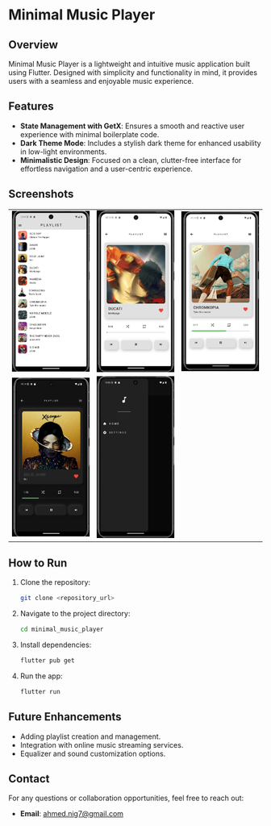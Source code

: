 # Minimal Music Player

## Overview
Minimal Music Player is a lightweight and intuitive music application built using Flutter. Designed with simplicity and functionality in mind, it provides users with a seamless and enjoyable music experience.

## Features
- **State Management with GetX**: Ensures a smooth and reactive user experience with minimal boilerplate code.
- **Dark Theme Mode**: Includes a stylish dark theme for enhanced usability in low-light environments.
- **Minimalistic Design**: Focused on a clean, clutter-free interface for effortless navigation and a user-centric experience.

## Screenshots
<table>

<tr>
  
  <td> <img src="https://github.com/kisra-7/minimal_music_player/blob/236f2efd71e612715fd170fd3ac70963d02f2644/1.png" width="200" /></td>
    <td><img src="https://github.com/kisra-7/minimal_music_player/blob/236f2efd71e612715fd170fd3ac70963d02f2644/2.png" width="200" /></td>
    <td> <img src="https://github.com/kisra-7/minimal_music_player/blob/236f2efd71e612715fd170fd3ac70963d02f2644/3.png" width="200" /></td>
    
<tr>    
  
  
   <td> <img src="https://github.com/kisra-7/minimal_music_player/blob/236f2efd71e612715fd170fd3ac70963d02f2644/4.png" width="200" /></td>
   <td> <img src="https://github.com/kisra-7/minimal_music_player/blob/236f2efd71e612715fd170fd3ac70963d02f2644/5.png" width="200" /></td>
  
</tr>




</table>

## How to Run
1. Clone the repository:
   ```bash
   git clone <repository_url>
   ```
2. Navigate to the project directory:
   ```bash
   cd minimal_music_player
   ```
3. Install dependencies:
   ```bash
   flutter pub get
   ```
4. Run the app:
   ```bash
   flutter run
   ```

## Future Enhancements
- Adding playlist creation and management.
- Integration with online music streaming services.
- Equalizer and sound customization options.

## Contact
For any questions or collaboration opportunities, feel free to reach out:
- **Email**: ahmed.nig7@gmail.com
